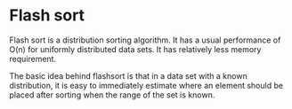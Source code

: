 # Flash sort
Flash sort is a distribution sorting algorithm. It has a usual performance of O(n) for uniformly distributed data sets. It has relatively less memory requirement.

The basic idea behind flashsort is that in a data set with a known distribution, it is easy to immediately estimate where an element should be placed after sorting when the range of the set is known.
